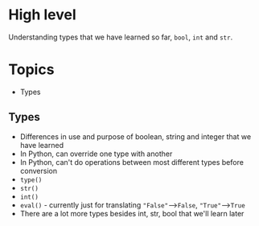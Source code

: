 # High level
Understanding types that we have learned so far, `bool`, `int` and `str`. 

# Topics
- Types

## Types
- Differences in use and purpose of boolean, string and integer that we have learned
- In Python, can override one type with another
- In Python, can't do operations between most different types before conversion
- `type()`
- `str()`
- `int()`
- `eval()` - currently just for translating `"False"`-->`False`, `"True"`-->`True`
- There are a lot more types besides int, str, bool that we'll learn later